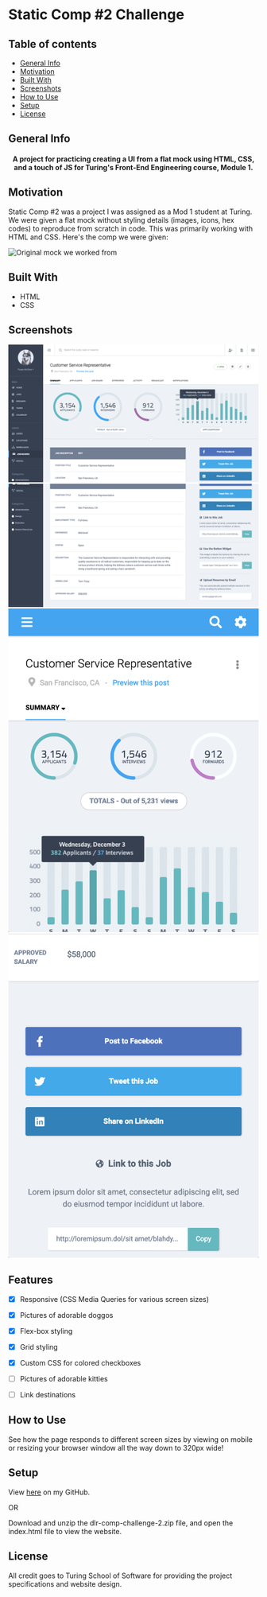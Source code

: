 # Static Comp #2 Challenge

## Table of contents
* [General Info](#General-Info)
* [Motivation](#Motivation)
* [Built With](#Built-With) 
* [Screenshots](#Screenshots)
* [How to Use](#How-to-Use)
* [Setup](#Setup)
* [License](#License)

## General Info

<h4 align="middle">A project for practicing creating a UI from a flat mock using HTML, CSS, and a touch of JS for Turing's Front-End Engineering course, Module 1.</h4>


## Motivation

Static Comp #2 was a project I was assigned as a Mod 1 student at Turing.  We were given a flat mock without styling details (images, icons, hex codes) to reproduce from scratch in code.  This was primarily working with HTML and CSS.  Here's the comp we were given:

<img src="http://frontend.turing.io/assets/images/static-comp-challenge-3.jpg" alt="Original mock we worked from">


## Built With

- HTML
- CSS


## Screenshots

<img src="https://github.com/lynnerang/lr-comp-challenge-2/blob/master/screenshots/Desktop1.png" alt="Top of website on desktop">
<img src="https://github.com/lynnerang/lr-comp-challenge-2/blob/master/screenshots/Desktop2.png" alt="Bottom of website on desktop">
<img src="https://github.com/lynnerang/lr-comp-challenge-2/blob/master/screenshots/Mobile1.png" alt="Top of website on mobile">
<img src="https://github.com/lynnerang/lr-comp-challenge-2/blob/master/screenshots/Mobile2.png" alt="Bottom of website on mobile">


## Features

- [x] Responsive (CSS Media Queries for various screen sizes)
- [x] Pictures of adorable doggos
- [x] Flex-box styling
- [x] Grid styling
- [x] Custom CSS for colored checkboxes
- [ ] Pictures of adorable kitties
- [ ] Link destinations


## How to Use

See how the page responds to different screen sizes by viewing on mobile or resizing your browser window all the way down to 320px wide!


## Setup

View <a href="https://github.com/lynnerang/lr-comp-challenge-2">here</a> on my GitHub.

OR 

Download and unzip the dlr-comp-challenge-2.zip file, and open the index.html file to view the website.


## License

All credit goes to Turing School of Software for providing the project specifications and website design.


